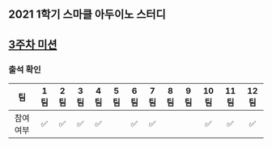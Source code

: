 ## 2021 1학기 스마클 아두이노 스터디

## [3주차 미션](https://github.com/sejongsmarcle/2021_Spring_ArduinoStudy/issues/5)


### 출석 확인

|팀|1팀|2팀|3팀|4팀|5팀|6팀|7팀|8팀|9팀|10팀|11팀|12팀|
|:---:|:---:|:---:|:---:|:---:|:---:|:---:|:---:|:---:|:---:|:---:|:---:|:---:|
참여 여부| ✅|✅|✅|✅||✅|✅|||✅|✅|✅|✅|✅|✅|✅|✅|



